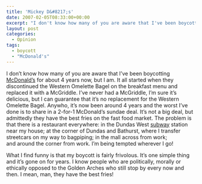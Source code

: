 ```yaml
---
title: 'Mickey D&#8217;s'
date: 2007-02-05T08:33:00+00:00
excerpt: "I don't know how many of you are aware that I've been boycotting McDonald's for about 4 years now, but I am. It all"
layout: post
categories:
  - Opinion
tags:
  - boycott
  - "McDonald's"
---
```

I don&#8217;t know how many of you are aware that I&#8217;ve been boycotting [McDonald&#8217;s](http://www.mcdonalds.ca/en/index.aspx) for about 4 years now, but I am. It all started when they discontinued the Western Omelette Bagel on the breakfast menu and replaced it with a McGriddle. I&#8217;ve never had a McGriddle, I&#8217;m sure it&#8217;s delicious, but I can guarantee that it&#8217;s no replacement for the Western Omelette Bagel. Anywho, it&#8217;s now been around 4 years and the worst I&#8217;ve done is to share in a 2-for-1 McDonald&#8217;s sundae deal. It&#8217;s not a big deal, but admittedly they have the best fries on the fast food market. The problem is that there is a restaurant everywhere: in the Dundas West [subway](http://www.ttc.ca/) station near my house; at the corner of Dundas and Bathurst, where I transfer streetcars on my way to bagpiping; in the mall across from work; and around the corner from work. I&#8217;m being tempted wherever I go!

What I find funny is that my boycott is fairly frivolous. It&#8217;s one simple thing and it&#8217;s gone on for years. I know people who are politically, morally or ethically opposed to the Golden Arches who still stop by every now and then. I mean, man, they have the best fries!